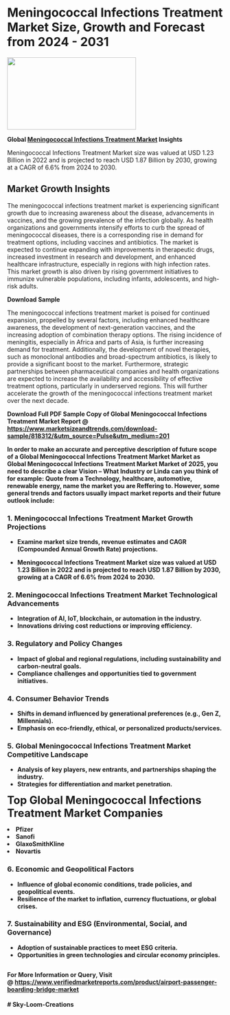 <H1>Meningococcal Infections Treatment Market Size, Growth and Forecast from 2024 - 2031</H1><img class="aligncenter size-medium wp-image-584254" src="https://thirdeyenews.in/wp-content/uploads/2024/09/Global-Market-Research-300x168.jpeg" alt="" width="300" height="168" /><p><strong>Global&nbsp;<a href="https://www.marketsizeandtrends.com/download-sample/818312/&amp;utm_source=Pulse&amp;utm_medium=201">Meningococcal Infections Treatment Market</a> Insights</strong></p><p>Meningococcal Infections Treatment Market size was valued at USD 1.23 Billion in 2022 and is projected to reach USD 1.87 Billion by 2030, growing at a CAGR of 6.6% from 2024 to 2030.</p><p><h2>Market Growth Insights</h2> <p>The meningococcal infections treatment market is experiencing significant growth due to increasing awareness about the disease, advancements in vaccines, and the growing prevalence of the infection globally. As health organizations and governments intensify efforts to curb the spread of meningococcal diseases, there is a corresponding rise in demand for treatment options, including vaccines and antibiotics. The market is expected to continue expanding with improvements in therapeutic drugs, increased investment in research and development, and enhanced healthcare infrastructure, especially in regions with high infection rates. This market growth is also driven by rising government initiatives to immunize vulnerable populations, including infants, adolescents, and high-risk adults.</p> <p><strong>Download Sample</strong></p> <p>The meningococcal infections treatment market is poised for continued expansion, propelled by several factors, including enhanced healthcare awareness, the development of next-generation vaccines, and the increasing adoption of combination therapy options. The rising incidence of meningitis, especially in Africa and parts of Asia, is further increasing demand for treatment. Additionally, the development of novel therapies, such as monoclonal antibodies and broad-spectrum antibiotics, is likely to provide a significant boost to the market. Furthermore, strategic partnerships between pharmaceutical companies and health organizations are expected to increase the availability and accessibility of effective treatment options, particularly in underserved regions. This will further accelerate the growth of the meningococcal infections treatment market over the next decade.</p> <p><strong></p><p><span class=""><strong>Download Full PDF Sample Copy of Global Meningococcal Infections Treatment Market Report</strong> @ <a href="https://www.marketsizeandtrends.com/download-sample/818312/&amp;utm_source=Pulse&amp;utm_medium=201" target="_blank">https://www.marketsizeandtrends.com/download-sample/818312/&amp;utm_source=Pulse&amp;utm_medium=201</a></span></p><p>In order to make an accurate and perceptive description of future scope of a Global&nbsp;Meningococcal Infections Treatment Market Market as Global&nbsp;Meningococcal Infections Treatment Market Market of 2025, you need to describe a clear Vision &ndash; What Industry or Linda can you think of for example: Quote from a Technology, healthcare, automotive, renewable energy, name the market you are Reffering to. However, some general trends and factors usually impact market reports and their future outlook include:</p><h3>1.&nbsp;<strong>Meningococcal Infections Treatment Market Growth Projections</strong></h3><ul><li>Examine market size trends, revenue estimates and CAGR (Compounded Annual Growth Rate) projections.</li><li><p>Meningococcal Infections Treatment Market size was valued at USD 1.23 Billion in 2022 and is projected to reach USD 1.87 Billion by 2030, growing at a CAGR of 6.6% from 2024 to 2030.</p></li></ul><h3>2.&nbsp;<strong>Meningococcal Infections Treatment Market Technological Advancements</strong></h3><ul><li>Integration of AI, IoT, blockchain, or automation in the industry.</li><li>Innovations driving cost reductions or improving efficiency.</li></ul><h3>3.&nbsp;<strong>Regulatory and Policy Changes</strong></h3><ul><li>Impact of global and regional regulations, including sustainability and carbon-neutral goals.</li><li>Compliance challenges and opportunities tied to government initiatives.</li></ul><h3>4.&nbsp;<strong>Consumer Behavior Trends</strong></h3><ul><li>Shifts in demand influenced by generational preferences (e.g., Gen Z, Millennials).</li><li>Emphasis on eco-friendly, ethical, or personalized products/services.</li></ul><h3>5.&nbsp;<strong>Global Meningococcal Infections Treatment Market Competitive Landscape</strong></h3><ul><li>Analysis of key players, new entrants, and partnerships shaping the industry.</li><li>Strategies for differentiation and market penetration.</li></ul><p data-pm-slice="1 1 []"><span style="color: inherit; font-family: inherit; font-size: 25px;">Top Global Meningococcal Infections Treatment Market Companies</span></p><div class="" data-test-id=""><p><li>Pfizer</li><li> Sanofi</li><li> GlaxoSmithKline</li><li> Novartis</li></p></div><h3>6.&nbsp;<strong>Economic and Geopolitical Factors</strong></h3><ul><li>Influence of global economic conditions, trade policies, and geopolitical events.</li><li>Resilience of the market to inflation, currency fluctuations, or global crises.</li></ul><h3>7.&nbsp;<strong>Sustainability and ESG (Environmental, Social, and Governance)</strong></h3><ul><li>Adoption of sustainable practices to meet ESG criteria.</li><li>Opportunities in green technologies and circular economy principles.</li></ul><h2><strong style="font-size: 14px;">For More Information or Query, Visit @&nbsp;</strong><a style="background-color: #ffffff; font-size: 14px;" href="https://www.marketsizeandtrends.com/report/meningococcal-infections-treatment-market/" target="_blank">https://www.verifiedmarketreports.com/product/airport-passenger-boarding-bridge-market</a></h2># Sky-Loom-Creations
